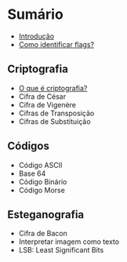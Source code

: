 # Sumário

- [Introdução](introduction.md)
- [Como identificar flags?](flags.md)

## Criptografia
- [O que é criptografia?](crypto/introduction.md)
- Cifra de César
- Cifra de Vigenère
- Cifras de Transposição
- Cifras de Substituição

## Códigos
- Código ASCII
- Base 64
- Código Binário
- Código Morse

## Esteganografia
- Cifra de Bacon
- Interpretar imagem como texto
- LSB: Least Significant Bits
